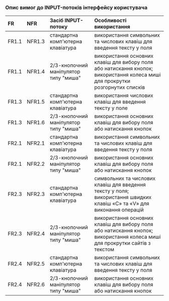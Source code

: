 ### Опис вимог до INPUT-потоків інтерфейсу користувача
|FR|NFR|Засіб INPUT-потоку|Особливості використання|
|:-|:-|:-|:-|
|FR1.1|NFR1.3|стандартна комп'ютерна клавіатура|використання символьних та числових клавіш для введення тексту у поля|
|FR1.1|NFR1.4|2/3-кнопочний маніпулятор типу "миша"|використання основних клавіш для вибору поля або натискання кнопок; використання колеса миші для прокрутки розгорнутих списків|
|FR1.3|NFR1.5|стандартна комп'ютерна клавіатура|використання числових клавіш для введення тексту у поле|
|FR1.3|NFR1.6|2/3-кнопочний маніпулятор типу "миша"|використання основних клавіш для вибору поля або натискання кнопок|
|FR2.1|NFR2.1|стандартна комп'ютерна клавіатура|використання символьних та числових клавіш для введення тексту у поля|
|FR2.1|NFR2.2|2/3-кнопочний маніпулятор типу "миша"|використання основних клавіш для вибору поля або натискання кнопок|
|FR2.3|NFR2.3|стандартна комп'ютерна клавіатура|символьних та числових клавіш для введення тексту у поля; використання швидких клавіш «С» та «V» для виконання операцій|
|FR2.3|NFR2.4|2/3-кнопочний маніпулятор типу "миша"|використання основних клавіш для вибору поля або натискання кнопок; використання колеса миші для прокрутки сайтів з текстом|
|FR2.4|NFR2.5|стандартна комп'ютерна клавіатура|використання символьних та числових клавіш для введення тексту у поля|
|FR2.4|NFR2.6|2/3-кнопочний маніпулятор типу "миша"|використання основних клавіш для вибору поля або натискання кнопок|
